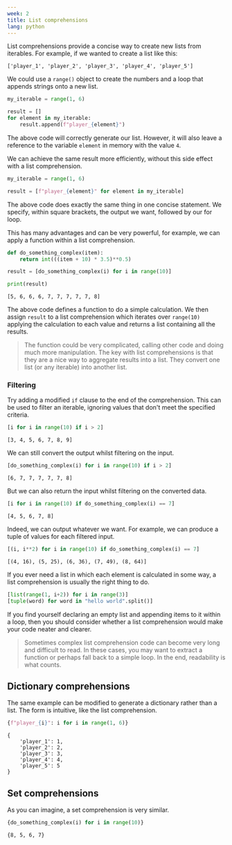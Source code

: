 ```yaml
---
week: 2
title: List comprehensions
lang: python
---
```


List comprehensions provide a concise way to create new lists from iterables.
For example, if we wanted to create a list like this:

```plaintext
['player_1', 'player_2', 'player_3', 'player_4', 'player_5']
```

We could use a `range()` object to create the numbers and a loop that appends strings onto a new list.

```python
my_iterable = range(1, 6)

result = []
for element in my_iterable:
    result.append(f"player_{element}")
```

The above code will correctly generate our list.
However, it will also leave a reference to the variable `element` in memory with the value `4`.

We can achieve the same result more efficiently, without this side effect with a list comprehension.

```python
my_iterable = range(1, 6)

result = [f"player_{element}" for element in my_iterable]
```

The above code does exactly the same thing in one concise statement.
We specify, within square brackets, the output we want, followed by our for loop.

This has many advantages and can be very powerful, for example, we can apply a function within a list comprehension.

```python
def do_something_complex(item):
    return int(((item + 10) * 3.5)**0.5)

result = [do_something_complex(i) for i in range(10)]

print(result)
```

```plaintext
[5, 6, 6, 6, 7, 7, 7, 7, 7, 8]
```

The above code defines a function to do a simple calculation.
We then assign `result` to a list comprehension which iterates over `range(10)` applying the calculation to each value and returns a list containing all the results.

> The function could be very complicated, calling other code and doing much more manipulation.
> The key with list comprehensions is that they are a nice way to aggregate results into a list.
> They convert one list (or any iterable) into another list. 

### Filtering

Try adding a modified `if` clause to the end of the comprehension.
This can be used to filter an iterable, ignoring values that don't meet the specified criteria.

```python
[i for i in range(10) if i > 2]
```
```plaintext
[3, 4, 5, 6, 7, 8, 9]
```

We can still convert the output whilst filtering on the input.

```python
[do_something_complex(i) for i in range(10) if i > 2]
```
```plaintext
[6, 7, 7, 7, 7, 7, 8]
```

But we can also return the input whilst filtering on the converted data.

```python
[i for i in range(10) if do_something_complex(i) == 7]
```
```plaintext
[4, 5, 6, 7, 8]
```

Indeed, we can output whatever we want.
For example, we can produce a tuple of values for each filtered input.

```python
[(i, i**2) for i in range(10) if do_something_complex(i) == 7]
```
```plaintext
[(4, 16), (5, 25), (6, 36), (7, 49), (8, 64)]
```

If you ever need a list in which each element is calculated in some way, a list comprehension is usually the right thing to do.

```python
[list(range(1, i+2)) for i in range(3)]
[tuple(word) for word in "hello world".split()]
```

If you find yourself declaring an empty list and appending items to it within a loop, then you should consider whether a list comprehension would make your code neater and clearer.

> Sometimes complex list comprehension code can become very long and difficult to read.
> In these cases, you may want to extract a function or perhaps fall back to a simple loop.
> In the end, readability is what counts.

## Dictionary comprehensions

The same example can be modified to generate a dictionary rather than a list.
The form is intuitive, like the list comprehension.

```python
{f"player_{i}": i for i in range(1, 6)}
```

```plaintext
{
    'player_1': 1, 
    'player_2': 2, 
    'player_3': 3, 
    'player_4': 4, 
    'player_5': 5
}
```

## Set comprehensions

As you can imagine, a set comprehension is very similar.

```python
{do_something_complex(i) for i in range(10)}
```
```plaintext
{8, 5, 6, 7}
```
